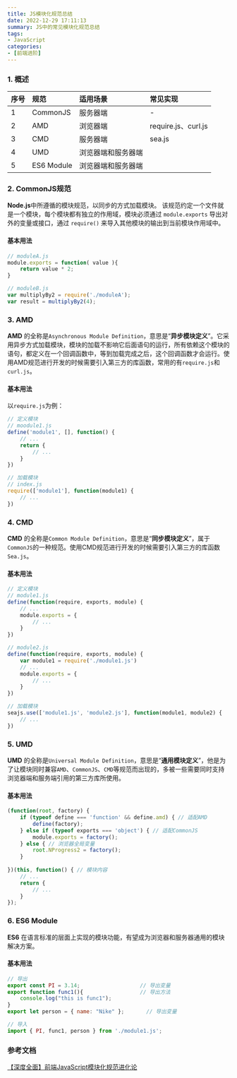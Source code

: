 ```yaml
---
title: JS模块化规范总结
date: 2022-12-29 17:11:13
summary: JS中的常见模块化规范总结
tags:
- JavaScript
categories:
- [前端进阶]
---
```


### 1. 概述
| 序号 | 规范 | 适用场景 | 常见实现 |
|:---|:---|:---|:---|
| 1 | CommonJS  | 服务器端 | - |
| 2 | AMD | 浏览器端 | require.js、curl.js |
| 3 | CMD | 服务器端 | sea.js | 
| 4 | UMD | 浏览器端和服务器端 |
| 5 | ES6 Module | 浏览器端和服务器端 |

### 2. CommonJS规范
**Node.js**中所遵循的模块规范，以同步的方式加载模块。
该规范约定一个文件就是一个模块，每个模块都有独立的作用域，模块必须通过 `module.exports` 导出对外的变量或接口，通过 `require()` 来导入其他模块的输出到当前模块作用域中。
#### 基本用法
```js
// moduleA.js
module.exports = function( value ){
    return value * 2;
}

// moduleB.js
var multiplyBy2 = require('./moduleA');
var result = multiplyBy2(4);
```
### 3. AMD
**AMD** 的全称是`Asynchronous Module Definition`，意思是“**异步模块定义**”。它采用异步方式加载模块，模块的加载不影响它后面语句的运行，所有依赖这个模块的语句，都定义在一个回调函数中，等到加载完成之后，这个回调函数才会运行。使用AMD规范进行开发的时候需要引入第三方的库函数，常用的有`require.js`和`curl.js`。
#### 基本用法
以`require.js`为例：
```js
// 定义模块
// moodule1.js
define('module1', [], function() {
    // ...
    return {
        // ...
    }
})

// 加载模块
// index.js
require(['module1'], function(module1) {
    // ...
})
```

### 4. CMD
**CMD** 的全称是`Common Module Definition`，意思是“**同步模块定义**”，属于`CommonJS`的一种规范。使用CMD规范进行开发的时候需要引入第三方的库函数`Sea.js`。

#### 基本用法
```js
// 定义模块
// module1.js
define(function(require, exports, module) {
    // ...
    module.exports = {
        // ...
    }
})

// module2.js
define(function(require, exports, module) {
    var module1 = require('./module1.js')
    // ...
    module.exports = {
        // ...
    }
})

// 加载模块
seajs.use(['module1.js', 'module2.js'], function(module1, module2) {
    // ...
})
```

### 5. UMD
**UMD** 的全称是`Universal Module Definition`，意思是“**通用模块定义**”，他是为了让模块同时兼容`AMD`、`CommonJS`、`CMD`等规范而出现的，多被一些需要同时支持浏览器端和服务端引用的第三方库所使用。

#### 基本用法
```js
(function(root, factory) {
	if (typeof define === 'function' && define.amd) { // 适配AMD
		define(factory);
	} else if (typeof exports === 'object') { // 适配CommonJS
		module.exports = factory();
	} else { // 浏览器全局变量
		root.NProgress2 = factory();
	}
 
})(this, function() { // 模块内容
    // ...
	return {
        // ...
    }
});
```

### 6. ES6 Module
**ES6** 在语言标准的层面上实现的模块功能，有望成为浏览器和服务器通用的模块解决方案。
#### 基本用法
```js
// 导出
export const PI = 3.14;                   // 导出变量
export function func1(){                  // 导出方法
    console.log("this is func1");
}
export let person = { name: "Nike" };       // 导出变量

// 导入
import { PI, func1, person } from './module1.js';
```

### 参考文档
[【深度全面】前端JavaScript模块化规范进化论](https://segmentfault.com/a/1190000023711059)
